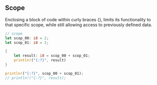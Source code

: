 ## Scope

Enclosing a block of code within curly braces {}, limits its functionality to that specific scope, while still allowing access to previously defined data.

```rust
// scope
let scop_00: i8 = 2;
let scop_01: i8 = 2;

{
    let result: i8 = scop_00 + scop_01;
    println!("{:?}", result)
}

println!("{:?}", scop_00 + scop_01);
// println!("{:?}", result);
```
